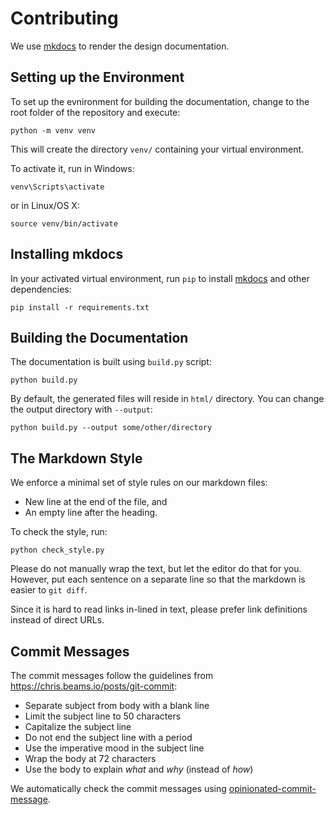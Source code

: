 # Contributing

We use [mkdocs] to render the design documentation.

[mkdocs]: https://www.mkdocs.org/

## Setting up the Environment

To set up the evnironment for building the documentation, change to the root folder of the repository and execute:

```
python -m venv venv
```

This will create the directory `venv/` containing your virtual environment.

To activate it, run in Windows:

```
venv\Scripts\activate
```

or in Linux/OS X:

```
source venv/bin/activate
```

## Installing mkdocs

In your activated virtual environment, run `pip` to install [mkdocs] and other dependencies:

```
pip install -r requirements.txt 
```

## Building the Documentation

The documentation is built using `build.py` script:

```
python build.py
```

By default, the generated files will reside in `html/` directory.
You can change the output directory with `--output`:

```
python build.py --output some/other/directory
```

## The Markdown Style

We enforce a minimal set of style rules on our markdown files:
* New line at the end of the file, and
* An empty line after the heading.

To check the style, run:

```
python check_style.py
```

Please do not manually wrap the text, but let the editor do that for you.
However, put each sentence on a separate line so that the markdown is easier to `git diff`.

Since it is hard to read links in-lined in text, please prefer link definitions instead of direct URLs.

## Commit Messages

The commit messages follow the guidelines from https://chris.beams.io/posts/git-commit:

* Separate subject from body with a blank line
* Limit the subject line to 50 characters
* Capitalize the subject line
* Do not end the subject line with a period
* Use the imperative mood in the subject line
* Wrap the body at 72 characters
* Use the body to explain *what* and *why* (instead of *how*)

We automatically check the commit messages using [opinionated-commit-message].

[opinionated-commit-message]: https://github.com/mristin/opinionated-commit-message
